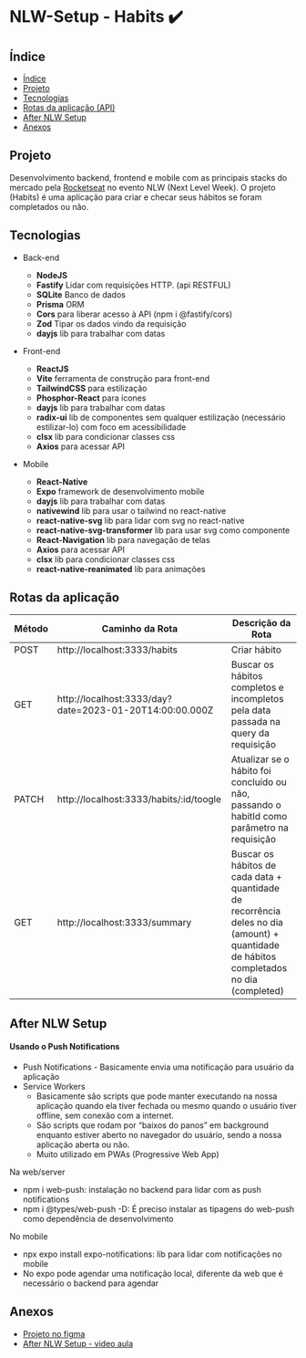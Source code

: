 # NLW-Setup - Habits ✔️

## Índice
* [Índice](#índice)
* [Projeto](#projeto)
* [Tecnologias](#tecnologias)
* [Rotas da aplicação (API)](#rotas-da-aplicação)
* [After NLW Setup](#after-nlw-setup)
* [Anexos](#anexos)

## Projeto
Desenvolvimento backend, frontend e mobile com as principais stacks do mercado pela [Rocketseat](https://app.rocketseat.com.br/) no evento NLW (Next Level Week). O projeto (Habits) é uma aplicação para criar e checar seus hábitos se foram completados ou não.

## Tecnologias
* Back-end
  * __NodeJS__
  * __Fastify__ Lidar com requisições HTTP. (api RESTFUL)
  * __SQLite__ Banco de dados
  * __Prisma__ ORM
  * __Cors__ para liberar acesso à API (npm i @fastify/cors)
  * __Zod__ Tipar os dados vindo da requisição
  * __dayjs__ lib para trabalhar com datas

* Front-end
  * __ReactJS__
  * __Vite__ ferramenta de construção para front-end
  * __TailwindCSS__ para estilização
  * __Phosphor-React__ para ícones
  * __dayjs__ lib para trabalhar com datas
  * __radix-ui__ lib de componentes sem qualquer estilização (necessário estilizar-lo) com foco em acessibilidade
  * __clsx__ lib para condicionar classes css
  * __Axios__ para acessar API
* Mobile
    * __React-Native__
    * __Expo__ framework de desenvolvimento mobile
    * __dayjs__ lib para trabalhar com datas
    * __nativewind__ lib para usar o tailwind no react-native
    * __react-native-svg__ lib para lidar com svg no react-native
    * __react-native-svg-transformer__ lib para usar svg como componente
    * __React-Navigation__ lib para navegação de telas
    * __Axios__ para acessar API
    * __clsx__ lib para condicionar classes css
    * __react-native-reanimated__ lib para animações

## Rotas da aplicação

| Método | Caminho da Rota | Descrição da Rota |
|---|---|---|
| POST | http://localhost:3333/habits | Criar hábito |
| GET | http://localhost:3333/day?date=2023-01-20T14:00:00.000Z | Buscar os hábitos completos e incompletos pela data passada na query da requisição  |
| PATCH | http://localhost:3333/habits/:id/toogle | Atualizar se o hábito foi concluído ou não, passando o habitId como parâmetro na requisição |
| GET | http://localhost:3333/summary | Buscar os hábitos de cada data + quantidade de recorrência deles no dia (amount) + quantidade de hábitos completados no dia (completed)  |
## After NLW Setup
#### Usando o __Push Notifications__
- Push Notifications - Basicamente envia uma notificação para usuário da aplicação 
- Service Workers
  - Basicamente	são scripts que pode manter executando na nossa aplicação quando ela tiver fechada ou mesmo quando o usuário tiver offline, sem conexão com a internet.
  -	São scripts que rodam por “baixos do panos” em background enquanto estiver aberto no navegador do usuário, sendo a nossa aplicação aberta ou não.
  -	Muito utilizado em PWAs (Progressive Web App)

Na web/server
-	npm i web-push: instalação no backend para lidar com as push notifications
-	npm i @types/web-push -D: É preciso instalar as tipagens do web-push como dependência de desenvolvimento

No mobile
- npx expo install expo-notifications: lib para lidar com notificações no mobile
- No expo pode agendar uma notificação local, diferente da web que é necessário o backend para agendar
## Anexos
* [Projeto no figma](https://www.figma.com/community/file/1195326661124171197)
* [After NLW Setup - video aula](https://www.youtube.com/watch?v=nNvxERiVb_s)




